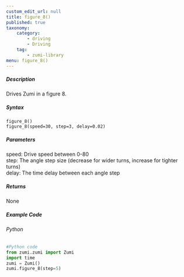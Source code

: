 ```yaml
---
custom_edit_url: null
title: figure_8()
published: true
taxonomy:
    category:
        - driving
        - Driving
    tag:
        - zumi-library
menu: figure_8()
---
```


##### Description
Drives Zumi in a figure 8.

##### Syntax
```figure_8()```<br />
```figure_8(speed=30, step=3, delay=0.02)```<br />

##### Parameters
speed: Drive speed between 0-80<br />
step: The angle step size (decrease for wider turns, increase for tighter turns)<br />
delay: The time delay between each angle step<br />

##### Returns
None

##### Example Code
###### Python
```python
#Python code
from zumi.zumi import Zumi
import time
zumi = Zumi()
zumi.figure_8(step=5)

```